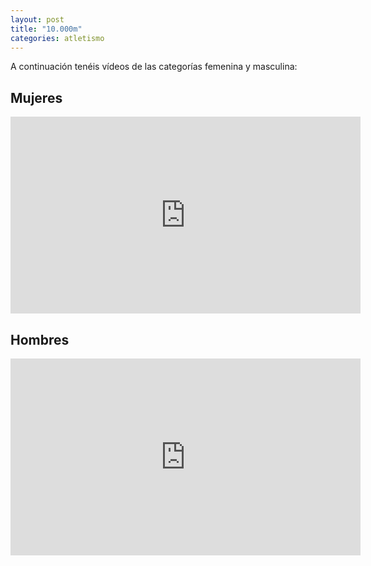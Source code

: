 ```yaml
---
layout: post
title: "10.000m"
categories: atletismo
---
```


A continuación tenéis vídeos de las categorías femenina y masculina:

## Mujeres

<iframe width="560" height="315" src="https://www.youtube.com/embed/EV_eFh01HxA" frameborder="0" allow="accelerometer; autoplay; encrypted-media; gyroscope; picture-in-picture" allowfullscreen></iframe>

## Hombres

<iframe width="560" height="315" src="https://www.youtube.com/embed/EV_eFh01HxA" frameborder="0" allow="accelerometer; autoplay; encrypted-media; gyroscope; picture-in-picture" allowfullscreen></iframe>
